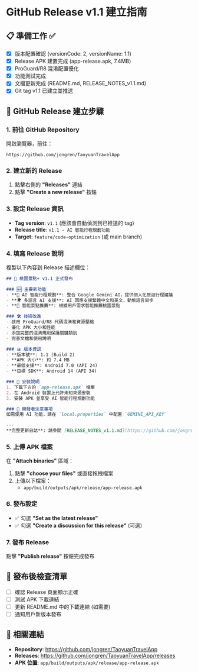 # GitHub Release v1.1 建立指南

## 📋 準備工作 ✅
- [x] 版本配置確認 (versionCode: 2, versionName: 1.1)
- [x] Release APK 建置完成 (app-release.apk, 7.4MB)
- [x] ProGuard/R8 混淆配置優化
- [x] 功能測試完成
- [x] 文檔更新完成 (README.md, RELEASE_NOTES_v1.1.md)
- [x] Git tag v1.1 已建立並推送

## 🚀 GitHub Release 建立步驟

### 1. 前往 GitHub Repository
開啟瀏覽器，前往：
```
https://github.com/jongren/TaoyuanTravelApp
```

### 2. 建立新的 Release
1. 點擊右側的 **"Releases"** 連結
2. 點擊 **"Create a new release"** 按鈕

### 3. 設定 Release 資訊
- **Tag version**: `v1.1` (應該會自動偵測到已推送的 tag)
- **Release title**: `v1.1 - AI 智能行程規劃功能`
- **Target**: `feature/code-optimization` (或 main branch)

### 4. 填寫 Release 說明
複製以下內容到 Release 描述欄位：

```markdown
## 🎉 桃園景點+ v1.1 正式發布

### 🆕 主要新功能
- **🤖 AI 智能行程規劃**: 整合 Google Gemini AI，提供個人化旅遊行程建議
- **🌍 多語言 AI 支援**: AI 回應支援繁體中文和英文，動態語言同步
- **📱 智能景點推薦**: 根據用戶需求智能推薦桃園景點

### 🛠️ 技術改進
- 啟用 ProGuard/R8 代碼混淆和資源壓縮
- 優化 APK 大小和性能
- 添加完整的混淆規則保護關鍵類別
- 完善文檔和使用說明

### 📊 版本資訊
- **版本號**: 1.1 (Build 2)
- **APK 大小**: 約 7.4 MB
- **最低支援**: Android 7.0 (API 24)
- **目標 SDK**: Android 14 (API 34)

### 📱 安裝說明
1. 下載下方的 `app-release.apk` 檔案
2. 在 Android 裝置上允許未知來源安裝
3. 安裝 APK 並享受 AI 智能行程規劃功能

### 🔧 開發者注意事項
如需使用 AI 功能，請在 `local.properties` 中配置 `GEMINI_API_KEY`

---
**完整更新日誌**: 請參閱 [RELEASE_NOTES_v1.1.md](https://github.com/jongren/TaoyuanTravelApp/blob/feature/code-optimization/RELEASE_NOTES_v1.1.md)
```

### 5. 上傳 APK 檔案
在 **"Attach binaries"** 區域：
1. 點擊 **"choose your files"** 或直接拖拽檔案
2. 上傳以下檔案：
   - `app/build/outputs/apk/release/app-release.apk`

### 6. 發布設定
- ✅ 勾選 **"Set as the latest release"**
- ✅ 勾選 **"Create a discussion for this release"** (可選)

### 7. 發布 Release
點擊 **"Publish release"** 按鈕完成發布

## 📝 發布後檢查清單
- [ ] 確認 Release 頁面顯示正確
- [ ] 測試 APK 下載連結
- [ ] 更新 README.md 中的下載連結 (如需要)
- [ ] 通知用戶新版本發布

## 🔗 相關連結
- **Repository**: https://github.com/jongren/TaoyuanTravelApp
- **Releases**: https://github.com/jongren/TaoyuanTravelApp/releases
- **APK 位置**: `app/build/outputs/apk/release/app-release.apk`